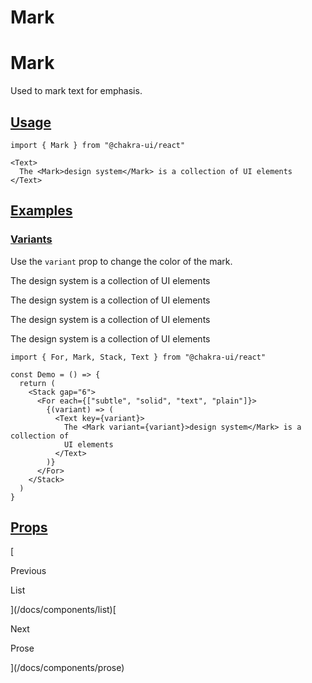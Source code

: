 # Mark

Mark
====

Used to mark text for emphasis.

[Usage](#usage)
---------------

```
import { Mark } from "@chakra-ui/react"
```

```
<Text>
  The <Mark>design system</Mark> is a collection of UI elements
</Text>
```

[Examples](#examples)
---------------------

### [Variants](#variants)

Use the `variant` prop to change the color of the mark.

The design system is a collection of UI elements

The design system is a collection of UI elements

The design system is a collection of UI elements

The design system is a collection of UI elements

```
import { For, Mark, Stack, Text } from "@chakra-ui/react"

const Demo = () => {
  return (
    <Stack gap="6">
      <For each={["subtle", "solid", "text", "plain"]}>
        {(variant) => (
          <Text key={variant}>
            The <Mark variant={variant}>design system</Mark> is a collection of
            UI elements
          </Text>
        )}
      </For>
    </Stack>
  )
}
```

[Props](#props)
---------------

[

Previous

List



](/docs/components/list)[

Next

Prose



](/docs/components/prose)